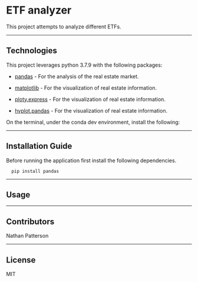 # ETF analyzer

This project attempts to analyze different ETFs.

---

## Technologies

This project leverages python 3.7.9 with the following packages:

* [pandas](https://pandas.pydata.org/docs/) - For the analysis of the real estate market.

* [matplotlib](https://matplotlib.org/) - For the visualization of real estate information.

* [ploty.express](https://plotly.com/python/plotly-express/) - For the visualization of real estate information.

* [hvplot.pandas](https://hvplot.holoviz.org/user_guide/Introduction.html) - For the visualization of real estate information.

On the terminal, under the conda dev environment, install the following:

---

## Installation Guide

Before running the application first install the following dependencies.

```
  pip install pandas
```

---

## Usage

---

## Contributors

Nathan Patterson

---

## License

MIT
